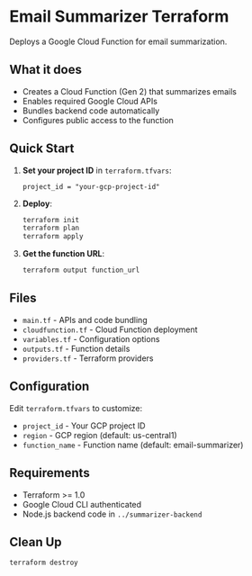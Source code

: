 # Email Summarizer Terraform

Deploys a Google Cloud Function for email summarization.

## What it does

- Creates a Cloud Function (Gen 2) that summarizes emails
- Enables required Google Cloud APIs
- Bundles backend code automatically
- Configures public access to the function

## Quick Start

1. **Set your project ID** in `terraform.tfvars`:
   ```
   project_id = "your-gcp-project-id"
   ```

2. **Deploy**:
   ```bash
   terraform init
   terraform plan
   terraform apply
   ```

3. **Get the function URL**:
   ```bash
   terraform output function_url
   ```

## Files

- `main.tf` - APIs and code bundling
- `cloudfunction.tf` - Cloud Function deployment
- `variables.tf` - Configuration options
- `outputs.tf` - Function details
- `providers.tf` - Terraform providers

## Configuration

Edit `terraform.tfvars` to customize:
- `project_id` - Your GCP project ID
- `region` - GCP region (default: us-central1)
- `function_name` - Function name (default: email-summarizer)

## Requirements

- Terraform >= 1.0
- Google Cloud CLI authenticated
- Node.js backend code in `../summarizer-backend`

## Clean Up

```bash
terraform destroy
```
